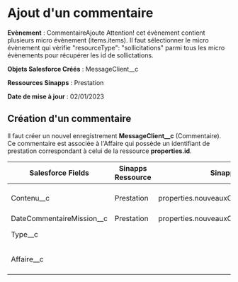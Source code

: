 #  Ajout d'un commentaire

**Evènement** : CommentaireAjoute
Attention! cet évènement contient plusieurs micro évènement (items.items). Il faut sélectionner le micro évènement qui vérifie "resourceType": "sollicitations" parmi tous les micro évènements pour récupérer les id de sollictations.

**Objets Salesforce Créés** : MessageClient__c

**Ressources Sinapps** : Prestation

**Date de mise à jour** : 02/01/2023

## Création d'un commentaire

Il faut créer un nouvel enregistrement **MessageClient__c** (Commentaire).
Ce commentaire est associée à l'Affaire qui possède un identifiant de prestation correspondant à celui de la ressource **properties.id**.

| Salesforce Fields | Sinapps Ressource | Sinapps path | Comments|
|-------------------|-------------------|--------------|---------|
| Contenu__c | Prestation | properties.nouveauxCommentaires.message | Concatenation des différents messages |
| DateCommentaireMission__c | Prestation | properties.nouveauxCommentaires.date | |
| Type__c |  | | 'Commentaire ajouté' |
| Affaire__c | |  | Identifiant de l'affaire concernée |

